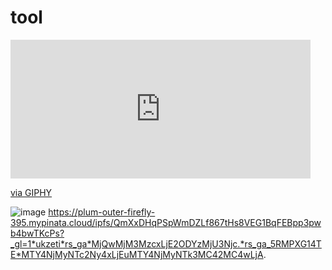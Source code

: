 # tool
[<iframe src="https://giphy.com/embed/pwLEp54PVQNbbAQzrB" width="480" height="222" frameBorder="0" class="giphy-embed" allowFullScreen></iframe><p><a href="https://giphy.com/gifs/SpiderVerseMovie-spider-man-spiderverse-movie-spicer-man-across-the-spider-verse-pwLEp54PVQNbbAQzrB">via GIPHY</a></p>](https://media.giphy.com/media/pwLEp54PVQNbbAQzrB/giphy.gif)
![image](https://plum-outer-firefly-395.mypinata.cloud/ipfs/QmXxDHqPSpWmDZLf867tHs8VEG1BqFEBpp3pwb4bwTKcPs?_gl=1*ukzeti*rs_ga*MjQwMjM3MzcxLjE2ODYzMjU3Njc.*rs_ga_5RMPXG14TE*MTY4NjMyNTc2Ny4xLjEuMTY4NjMyNTk3MC42MC4wLjA)
https://plum-outer-firefly-395.mypinata.cloud/ipfs/QmXxDHqPSpWmDZLf867tHs8VEG1BqFEBpp3pwb4bwTKcPs?_gl=1*ukzeti*rs_ga*MjQwMjM3MzcxLjE2ODYzMjU3Njc.*rs_ga_5RMPXG14TE*MTY4NjMyNTc2Ny4xLjEuMTY4NjMyNTk3MC42MC4wLjA.
